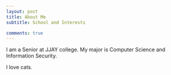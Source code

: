 ```yaml
---
layout: post
title: About Me
subtitle: School and Interests

comments: true
---
```


I am a Senior at JJAY college. My major is Computer Science and Information Security.

I love cats.